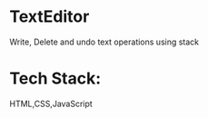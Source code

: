 # TextEditor

Write, Delete and undo text operations using stack

# Tech Stack:

HTML,CSS,JavaScript
